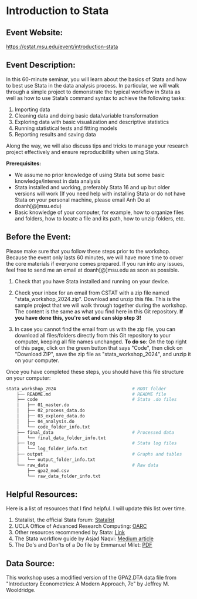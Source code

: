 # Introduction to Stata

## Event Website:

https://cstat.msu.edu/event/introduction-stata

## Event Description:

In this 60-minute seminar, you will learn about the basics of Stata and how to
best use Stata in the data analysis process. In particular, we will walk through
a simple project to demonstrate the typical workflow in Stata as well as how to
use Stata’s command syntax to achieve the following tasks:

1. Importing data
2. Cleaning data and doing basic data/variable transformation
3. Exploring data with basic visualization and descriptive statistics
4. Running statistical tests and fitting models
5. Reporting results and saving data

Along the way, we will also discuss tips and tricks to manage your research
project effectively and ensure reproducibility when using Stata.

**Prerequisites:**

* We assume no prior knowledge of using Stata but some basic knowledge/interest
in data analysis
* Stata installed and working, preferably Stata 16 and up but older versions
will work (If you need help with installing Stata or do not have Stata on your
personal machine, please email Anh Do at doanh\[@\]msu.edu)
* Basic knowledge of your computer, for example, how to organize files and
folders, how to locate a file and its path, how to unzip folders, etc.

## Before the Event:

Please make sure that you follow these steps prior to the workshop. Because the
event only lasts 60 minutes, we will have more time to cover the core materials
if everyone comes prepared. If you run into any issues, feel free to send me an
email at doanh\[@\]msu.edu as soon as possible.

1. Check that you have Stata installed and running on your device.

2. Check your inbox for an email from CSTAT with a zip file named
"stata_workshop_2024.zip". Download and unzip this file. This is the sample
project that we will walk through together during the workshop. The content is
the same as what you find here in this Git repository. **If you have done this,
you're set and can skip step 3!**

3. In case you cannot find the email from us with the zip file, you can download
all files/folders directly from this Git repository to your computer, keeping
all file names unchanged. **To do so**: On the top right of this page, click on
the green button that says "Code", then click on "Download ZIP", save the zip
file as "stata_workshop_2024", and unzip it on your computer.

Once you have completed these steps, you should have this file structure on your
computer:

```bash
stata_workshop_2024                             # ROOT folder
    ├── README.md                               # README file
    ├── code                                    # Stata .do files
    │   ├── 01_master.do                        
    │   ├── 02_process_data.do
    │   ├── 03_explore_data.do
    │   ├── 04_analysis.do
    │   └── code_folder_info.txt
    ├── final_data                              # Processed data
    │   └── final_data_folder_info.txt
    ├── log                                     # Stata log files
    │   └── log_folder_info.txt
    ├── output                                  # Graphs and tables
    │   └── output_folder_info.txt
    └── raw_data                                # Raw data
        ├── gpa2_mod.csv
        └── raw_data_folder_info.txt
```

## Helpful Resources:

Here is a list of resources that I find helpful. I will update this list over
time.

1. Statalist, the official Stata forum: [Statalist](https://www.statalist.org/)
2. UCLA Office of Advanced Research Computing:
[OARC](https://stats.oarc.ucla.edu/stata/)
3. Other resources recommended by Stata:
[Link](https://www.stata.com/links/resources-for-learning-stata/)
4. The Stata workflow guide by Asjad Naqvi: [Medium
article](https://medium.com/the-stata-guide/the-stata-workflow-guide-52418ce35006)
5. The Do's and Don'ts of a Do file by Emmanuel Milet:
[PDF](https://www.parisschoolofeconomics.eu/docs/yin-remi/do-file.pdf)

## Data Source:

This workshop uses a modified version of the GPA2.DTA data file from 
"Introductory Econometrics: A Modern Approach, 7e" by Jeffrey M. Wooldridge.

